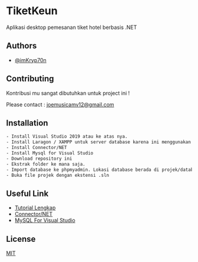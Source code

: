 
# TiketKeun

Aplikasi desktop pemesanan tiket hotel berbasis .NET




## Authors
- [@imKryp70n](https://www.github.com/imkryp70n)



## Contributing

Kontribusi mu sangat dibutuhkan untuk project ini !

Please contact : joemusicamv12@gmail.com


## Installation

```bash
- Install Visual Studio 2019 atau ke atas nya.
- Install Laragon / XAMPP untuk server database karena ini menggunakan server phpmyadmin
- Install Connector/NET 
- Install Mysql for Visual Studio
- Download repository ini
- Ekstrak folder ke mana saja.
- Import database ke phpmyadmin. Lokasi database berada di projek/database/db_win.sql
- Buka file projek dengan ekstensi .sln
```
## Useful Link
- [Tutorial Lengkap](https://www.c-sharpcorner.com/article/connect-mysql-with-c-sharp-net-framework-in-visual-studio-2019/)
- [Connector/NET](https://dev.mysql.com/downloads/connector/net/)
- [MySQL For Visual Studio](https://dev.mysql.com/downloads/windows/visualstudio/1.2.html)


## License

[MIT](https://choosealicense.com/licenses/mit/)




    
